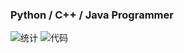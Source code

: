 ### Python / C++ / Java Programmer

![统计](https://github-readme-stats.vercel.app/api?username=WindsorWu&show_icons=true)
![代码](https://github-readme-stats.vercel.app/api/top-langs?username=WindsorWu&show_icons=true)
